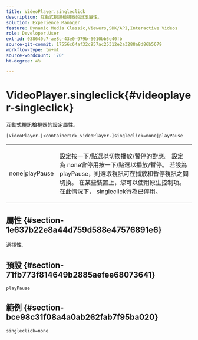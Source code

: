 ```yaml
---
title: VideoPlayer.singleclick
description: 互動式視訊檢視器的設定屬性。
solution: Experience Manager
feature: Dynamic Media Classic,Viewers,SDK/API,Interactive Videos
role: Developer,User
exl-id: 038640c7-ae8c-43e0-979b-6010bb5e40fb
source-git-commit: 17556c64af32c957ac25312e2a3288a8d86b5679
workflow-type: tm+mt
source-wordcount: '70'
ht-degree: 4%

---
```


# VideoPlayer.singleclick{#videoplayer-singleclick}

互動式視訊檢視器的設定屬性。

`[VideoPlayer.|<containerId>_videoPlayer.]singleclick=none|playPause`

<table id="table_441553CD34C94A58A9D7CBF772DEDDB6"> 
 <tbody> 
  <tr> 
   <td colname="col1"> <p> <span class="codeph"> none|playPause</span> </p> </td> 
   <td colname="col2"> <p> 設定按一下/點選以切換播放/暫停的對應。 設定為<span class="codeph"> none</span>會停用按一下/點選以播放/暫停。 若設為<span class="codeph"> playPause</span>，則選取視訊可在播放和暫停視訊之間切換。 在某些裝置上，您可以使用原生控制項。 在此情況下，<span class="codeph"> singleclick</span>行為已停用。 </p> </td> 
  </tr> 
 </tbody> 
</table>

## 屬性 {#section-1e637b22e8a44d759d588e47576891e6}

選擇性.

## 預設 {#section-71fb773f814649b2885aefee68073641}

`playPause`

## 範例 {#section-bce98c31f08a4a0ab262fab7f95ba020}

```
singleclick=none
```
